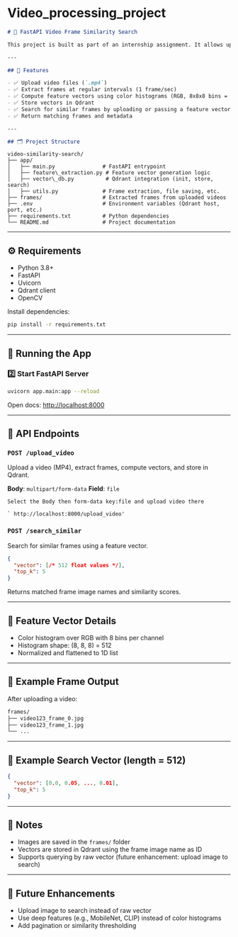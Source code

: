 # Video_processing_project

```markdown
# 🎥 FastAPI Video Frame Similarity Search

This project is built as part of an internship assignment. It allows uploading videos, extracting frames, computing feature vectors using color histograms, and performing similarity search using Qdrant vector database.

---

## 🚀 Features

- ✅ Upload video files (`.mp4`)
- ✅ Extract frames at regular intervals (1 frame/sec)
- ✅ Compute feature vectors using color histograms (RGB, 8x8x8 bins = 512 dims)
- ✅ Store vectors in Qdrant
- ✅ Search for similar frames by uploading or passing a feature vector
- ✅ Return matching frames and metadata

---

## 🗂️ Project Structure

```
```
video-similarity-search/
├── app/
│   ├── main.py               # FastAPI entrypoint
│   ├── feature\_extraction.py # Feature vector generation logic
│   ├── vector\_db.py          # Qdrant integration (init, store, search)
│   ├── utils.py              # Frame extraction, file saving, etc.
├── frames/                   # Extracted frames from uploaded videos
├── .env                      # Environment variables (Qdrant host, port, etc.)
├── requirements.txt          # Python dependencies
└── README.md                 # Project documentation

````

---

## ⚙️ Requirements

- Python 3.8+
- FastAPI
- Uvicorn
- Qdrant client
- OpenCV

Install dependencies:

```bash
pip install -r requirements.txt
````

---

## 🧪 Running the App



### 2️⃣ Start FastAPI Server

```bash
uvicorn app.main:app --reload
```

Open docs: [http://localhost:8000](http://localhost:8000)

---

## 📩 API Endpoints

### `POST /upload_video`

Upload a video (MP4), extract frames, compute vectors, and store in Qdrant.

**Body**: `multipart/form-data`
**Field**: `file`
```
Select the Body then form-data key:file and upload video there
```

```
` http://localhost:8000/upload_video'

```


### `POST /search_similar`

Search for similar frames using a feature vector.

```json
{
  "vector": [/* 512 float values */],
  "top_k": 5
}
```

Returns matched frame image names and similarity scores.

---

## 🧠 Feature Vector Details

* Color histogram over RGB with 8 bins per channel
* Histogram shape: (8, 8, 8) = 512
* Normalized and flattened to 1D list

---

## 📁 Example Frame Output

After uploading a video:

```bash
frames/
├── video123_frame_0.jpg
├── video123_frame_1.jpg
└── ...
```

---

## 📸 Example Search Vector (length = 512)

```json
{
  "vector": [0.0, 0.05, ..., 0.01],
  "top_k": 5
}
```

---

## 📝 Notes

* Images are saved in the `frames/` folder
* Vectors are stored in Qdrant using the frame image name as ID
* Supports querying by raw vector (future enhancement: upload image to search)

---

## 📌 Future Enhancements

* Upload image to search instead of raw vector
* Use deep features (e.g., MobileNet, CLIP) instead of color histograms
* Add pagination or similarity thresholding
